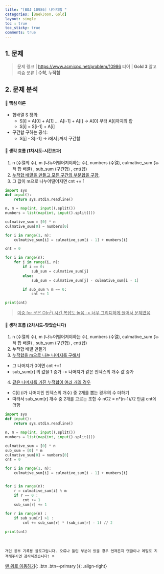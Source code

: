 ```yaml
---
title: "[BOJ 10986] 나머지합 "
categories: [BaekJoon, Gold]
layout: single
toc : true
toc_sticky: true
comments: true
---
```


## 1. 문제
> 문제 링크 | <https://www.acmicpc.net/problem/10986>
> 티어 | **Gold 3**
> 알고리즘 분류 | **수학, 누적합**

## 2. 문제 분석
#### 🐾 핵심 이론
- 합배열 S 정의:
    - S[i] = A[0] + A[1] ... A[i-1] + A[i]  -> A[0] 부터 A[i]까지의 합
    - S[i] = S[i-1] + A[i]
- 구간합 구하는 공식:
    - S[j] - S[i-1] -> i에서 j까지 구간합

#### 🐾 생각 흐름 (1차시도-시간초과) 
1. n (수열의 수), m (나누어떨어져야하는 수), numbers (수열), culmative_sum (누적 합 배열) , sub_sum (구간합) , cnt(답) 
2. <u>누적합 배열을 만들고 모든 구간의 부분합을 구함</u>, 
3. 그 값이 m으로 나누어떨어지면 cnt += 1

```python
import sys
def input():
    return sys.stdin.readline()

n, m = map(int, input().split())
numbers = list(map(int, input().split()))

culmative_sum = [0] * n
culmative_sum[0] = numbers[0]

for i in range(1, n):
    culmative_sum[i] = culmative_sum[i - 1] + numbers[i]

cnt = 0

for i in range(n):
    for j in range(i, n):
        if i == 0:
            sub_sum = culmative_sum[j]
        else:
            sub_sum = culmative_sum[j] - culmative_sum[i - 1]

        if sub_sum % m == 0:
            cnt += 1

print(cnt)
```
> <u> 이중 for 문은 O(n²) 시간 복잡도 높음 -> 너무 그리디하게 풀어서 문제였음</u> 


#### 🐾 생각 흐름 (2차시도-맞았습니다) 
1. n (수열의 수), m (나누어떨어져야하는 수), numbers (수열), culmative_sum (누적 합 배열) , sub_sum (구간합) , cnt(답) 
2. 누적합 배열 만들기
3. <u>누적합을 m으로 나눈 나머지를 구해서</u> 
- 그 나머지가 0이면 cnt +=1
- sub_sum[r] 의 값을 1 증가 -> 나머지가 같은 인덱스의 개수 값 증가
4. <u>같은 나머지를 가진 누적합이 여러 개일 경우</u>
- C[i] (i가 나머지인 인덱스의 개수) 중 2개를 뽑는 경우의 수 더하기
- 따라서 sub_sum[r] 개수 중 2개를 고르는 조합 수 nC2 = n*(n-1)//2 만큼 cnt에 더함

```python
import sys
def input():
    return sys.stdin.readline()

n, m = map(int, input().split())
numbers = list(map(int, input().split()))

culmative_sum = [0] * n
sub_sum = [0] * m
culmative_sum[0] = numbers[0]
cnt = 0

for i in range(1, n):
    culmative_sum[i] = culmative_sum[i - 1] + numbers[i]


for i in range(n):
    r = culmative_sum[i] % m
    if r == 0 :
        cnt += 1
    sub_sum[r] += 1
    
for r in range(m) :
    if sub_sum[r] >1 :
        cnt += sub_sum[r] * (sub_sum[r] - 1) // 2

print(cnt)
```
<br>

    개인 공부 기록용 블로그입니다. 오류나 틀린 부분이 있을 경우 언제든지 댓글이나 메일로 지적해주시면 감사하겠습니다! ☺

[맨 위로 이동하기](#){: .btn .btn--primary }{: .align-right}